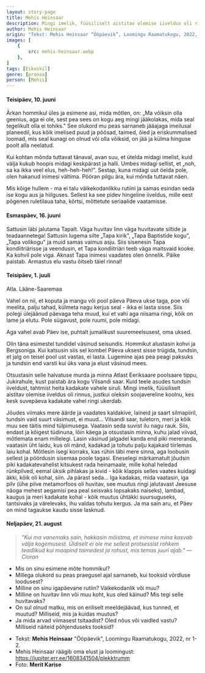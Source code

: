 ```yaml
---
layout: story-page
title: Mehis Heinsaar
description: Mingi imelik, füüsiliselt aistitav olemise iiveldus oli rinnus, justkui oleksin soojavereline koolnu, kes kesk suvepäeva kadakate vahel ringi ukerdab.
author: Mehis Heinsaar
origin: "Tekst: Mehis Heinsaar “Ööpäevik”, Loomingu Raamatukogu, 2022, nr 1-2. "
images: [
    {
        src: mehis-heinsaar.webp
    },
]
tags: [Eikuskil]
genre: [proosa]
person: [Mehis]
---
```


<!-- # {{$doc.title}} -->


#### Teisipäev, 10. juuni

Ärkan hommikul üles ja esimene asi, mida mõtlen, on: „Ma võiksin olla geenius, aga ei ole, sest pea sees on kogu aeg mingi jääkolakas, mida seal tegelikult olla ei tohiks." See olukord mu peas sarnaneb jääajaga imeilusal planeedil, kus kõik imelised puud ja põõsad, taimed, õied ja eriskummalised loomad, mis seal kunagi on olnud või olla võiksid, on jää ja külma hinguse poolt alla neelatud.

Kui kohtan mõnda tuttavat tänaval, avan suu, et ütelda midagi imelist, kuid välja kukub hoopis midagi keskpärast ja halli. Umbes midagi sellist, et „noh, sa ka ikka veel elus, heh-heh-heh!". Sestap, kuna midagi uut öelda pole, olen hakanud inimesi vältima. Pööran pilgu ära, kui mõnda tuttavat näen.

Mis kõige hullem - ma ei talu väikekodanlikku rutiini ja samas esindan seda ise kogu aus ja hiilguses. Sellest ka see pidev hingeline iiveldus, mille eest põgenen ruletilaua taha, kõrtsi, mõttetute seriaalide vaatamisse.

#### Esmaspäev, 16. juuni

Sattusin läbi jalutama Tapalt. Väga huvitav linn väga huvitavate siltide ja teadaannetega! Sattusin lugema silte „Tapa kirik", „Tapa Baptistide kogu", „Tapa volikogu" ja muid samas vaimus asju. Siis sisenesin Tapa kondiitriärisse ja veendusin, et Tapa kondiitriäri teeb väga maitsvaid kooke. Ka kohvil pole viga. Aknast Tapa inimesi vaadates olen õnnelik. Päike paistab. Armastus elu vastu õitseb täiel rinnal!

#### Teisipäev, 1. juuli

Atla. Lääne-Saaremaa

Vahel on nii, et koputa ja mangu või pool päeva Päeva ukse taga, poe või meelita, palju tahad, külmeta nagu kerjus seal - ikka ei lasta sisse. Siis polegi ülejäänud päevaga teha muud, kui et vahi aga niisama ringi, kõik on lame ja elutu. Pole sügavust, pole ruumi, pole midagi.

Aga vahel avab Päev ise, puhtalt jumalikust suuremeelsusest, oma uksed.

Olin täna esimestel tundidel väsinud seisundis. Hommikut alustasin kohvi ja Bergsoniga. Kui katsusin siis sel kombel Päeva uksest sisse trügida, tundsin, et jalg on teisel pool ust vastas, ei lasta. Lugemine ajas pea peagi paksuks ja tundsin end varsti kui üks vana ja elust väsinud mees.

Otsustasin selle halvatuse murda ja minna Atlast Eeriksaare poolsaare tippu, Jukirahule, kust paistab ära kogu Vilsandi saar. Kuid teele asudes tundsin iiveldust, tahtmist heita kadakate vahele siruli. Mingi imelik, füüsiliselt aistitav olemise iiveldus oli rinnus, justkui oleksin soojavereline koolnu, kes kesk suvepäeva kadakate vahel ringi ukerdab.

Jõudes viimaks mere äärde ja vaadates kaldakive, laineid ja saart silmapiiril, tundsin vaid suurt väsimust, ei muud... Vilsandi saar, tuletorn, meri ja kõik muu see täitis mind tülpimusega. Vaatasin seda suvist ilu nagu rauk. Siis, endast ja kõigest tüdinuna, lõin käega ja otsustasin minna, kuhu jalad viivad, mõtlemata enam millelegi. Lasin väsinud jalgadel kanda end piki mereranda, vaatasin üht laidu, kus oli mänd, kadakad ja tohutu palju kajakaid tiirlemas laiu kohal. Mõtlesin isegi korraks, kas rühin läbi mere sinna, aga loobusin sellest ja pöördusin sisemaa poole tagasi. Eneselegi märkamatult jõudsin piki kadakatevahelist kitsukest rada heinamaale, mille kohal heledad rünkpilved, eemal üksik pihlakas ja kivid - kõik klappis selles vaates kuidagi äkki, kõik oli kohal, siin. Ja pärast seda... Iga kadakas, mida vaatasin, iga pilv (ühe pilve metamorfoos oli huvitav, see muutus ringi jalutavast Jeesuse näoga mehest aegamisi pea peal seisvaks lopsakaks naiseks), lambad, kaugus ja meri kadakate kohal - kõik muutus ühtäkki suursuguseks, tantsivaks ja värelevaks, ihu valdas tohutu kergus. Ja ma sain aru, et Päev on mind tagaukse kaudu sisse lasknud.

#### Neljapäev, 21. august

> *"Kui ma vanemaks sain, hakkasin mõistma, et inimese mina kasvab välja kogemusest. Üldiselt ei ole me sellest protsessist rohkem teadlikud kui maapind taimedest ja rohust, mis temas juuri ajab."*
> *—Cioran*

<!-- Autor: Mehis Heinsaar, eesti kirjanik, kes läks Saaremaal sinna, kuhu jalad viisid -->



<!-- Täägid: teele asuma minema ukerdama rühkima jalutama jõudma avama -->



<story-author :author="author" :origin="origin"></story-author>



<details-wrapper summary="Mis mõtted tekkisid?">

- Mis on sinu esimene mõte hommikul?
- Millega olukord su peas praegusel ajal sarnaneb, kui tooksid võrdluse loodusest?
- Milline on sinu igapäevane rutiin? Väikekodanlik või muu?
- Milline on huvitav linn või muu koht, kus oled käinud? Mis tegi selle huvitavaks?
- On sul olnud matku, mis on eriliselt meeldejäävad, kus tunned, et muutud? Milliseid, mis ja kuidas muutus?
- Ja mida arvad viimasest tsitaadist? Oled nõus või vaidled vastu? Milliseid näiteid põhjenduseks tooksid?

</details-wrapper>


<details-wrapper summary="Allikad" class="text-sm" icon="icon-park-outline:document-folder">

- Tekst: **Mehis Heinsaar** "Ööpäevik", Loomingu Raamatukogu, 2022, nr 1-2. 
- Mehis Heinsaar räägib oma elust ja loomingust: https://jupiter.err.ee/1608341504/plekktrumm
- Foto: **Merit Karise**

</details-wrapper>

